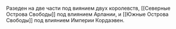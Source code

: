 Разеден на две части под виянием двух королевств, [[Северные Острова Свободы]] под влиянием Арлании, и [[Южные Острова Свободы]] под влиянием Империи Кордаэвен.
